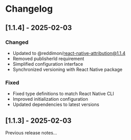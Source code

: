 # Changelog

## [1.1.4] - 2025-02-03

### Changed

- Updated to @reddimon/react-native-attribution@1.1.4
- Removed publisherId requirement
- Simplified configuration interface
- Synchronized versioning with React Native package

### Fixed

- Fixed type definitions to match React Native CLI
- Improved initialization configuration
- Updated dependencies to latest versions

## [1.1.3] - 2025-02-03

Previous release notes...
